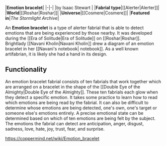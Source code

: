 |**Emotion bracelet**|
|-|-|
|by  Isaac Stewart |
|**Fabrial type**|[[Alerter\|Alerter]]|
|**World**|[[Roshar\|Roshar]]|
|**Universe**|[[Cosmere\|Cosmere]]|
|**Featured in**|*The Stormlight Archive*|

An **Emotion bracelet** is a type of  alerter fabrial that is able to detect emotions that are being experienced by those nearby. It was developed during the [[Era of Solitude\|Era of Solitude]] on [[Roshar\|Roshar]]. Brightlady [[Navani Kholin\|Navani Kholin]] drew a diagram of an emotion bracelet in her [[Navani's notebook\| notebook]]. As a well known artifabrian, it is likely she had a hand in its design.

## Functionality
An emotion bracelet fabrial consists of ten fabrials that work together which are arranged on a bracelet in the shape of the [[Double Eye of the Almighty\|Double Eye of the Almighty]]. These ten fabrials each glow when they detect a specific emotion. It takes some practice to learn how to read which emotions are being read by the fabrial. It can also be difficult to determine whose emotions are being detected, one's own, one's target or someone else's emotions entirely. A precise emotional state can be determined based on which of ten emotions are being felt by the subject. The emotions the fabrial can detect are anticipation, anger, disgust, sadness, love, hate, joy, trust, fear, and surprise.



https://coppermind.net/wiki/Emotion_bracelet